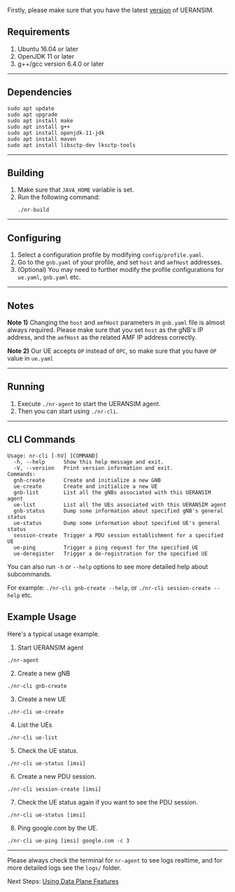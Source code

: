 Firstly, please make sure that you have the latest [version](https://github.com/aligungr/UERANSIM/releases) of UERANSIM.

##  Requirements
1. Ubuntu 16.04 or later 
2. OpenJDK 11 or later
3. g++/gcc version 6.4.0 or later

---

## Dependencies
```
sudo apt update
sudo apt upgrade
sudo apt install make
sudo apt install g++
sudo apt install openjdk-11-jdk
sudo apt install maven
sudo apt install libsctp-dev lksctp-tools
```

---

## Building
1. Make sure that `JAVA_HOME` variable is set.
2. Run the following command:
    ```
    ./nr-build
    ```

---

## Configuring
1. Select a configuration profile by modifying `config/profile.yaml`.
2. Go to the `gnb.yaml` of your profile, and set `host` and `amfHost` addresses.
3. (Optional) You may need to further modify the profile configurations for `ue.yaml`, `gnb.yaml` etc.

---

## Notes

**Note 1)** Changing the `host` and `amfHost` parameters in `gnb.yaml` file is almost always required. Please make sure that you set `host` as the gNB's IP address, and the `amfHost` as the related AMF IP address correctly.

**Note 2)** Our UE accepts `OP` instead of `OPC`, so make sure that you have `OP` value in `ue.yaml`

---

## Running
1. Execute `./nr-agent` to start the UERANSIM agent.
2. Then you can start using `./nr-cli`.

---

## CLI Commands

```
Usage: nr-cli [-hV] [COMMAND]
  -h, --help      Show this help message and exit.
  -V, --version   Print version information and exit.
Commands:
  gnb-create      Create and initialize a new GNB
  ue-create       Create and initialize a new UE
  gnb-list        List all the gNBs associated with this UERANSIM agent
  ue-list         List all the UEs associated with this UERANSIM agent
  gnb-status      Dump some information about specified gNB's general status
  ue-status       Dump some information about specified UE's general status
  session-create  Trigger a PDU session establishment for a specified UE
  ue-ping         Trigger a ping request for the specified UE
  ue-deregister   Trigger a de-registration for the specified UE

```

You can also run `-h` or `--help` options to see more detailed help about subcommands. 

For example: `./nr-cli gnb-create --help`, or `./nr-cli session-create --help` etc.

## Example Usage

Here's a typical usage example.

1. Start UERANSIM agent

`./nr-agent`

2. Create a new gNB

`./nr-cli gnb-create`

3. Create a new UE

`./nr-cli ue-create`

4. List the UEs

`./nr-cli ue-list`

5. Check the UE status.

`./nr-cli ue-status [imsi]`

6. Create a new PDU session.

`./nr-cli session-create [imsi]`

7. Check the UE status again if you want to see the PDU session.

`./nr-cli ue-status [imsi]`

8. Ping google.com by the UE.

`./nr-cli ue-ping [imsi] google.com -c 3`

---

Please always check the terminal for `nr-agent` to see logs realtime, and for more detailed logs see the `logs/` folder. 

Next Steps:
[Using Data Plane Features](https://github.com/aligungr/UERANSIM/wiki/Using-Data-Plane-Features)